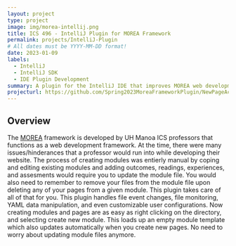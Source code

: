 ```yaml
---
layout: project
type: project
image: img/morea-intellij.png
title: ICS 496 - IntelliJ Plugin for MOREA Framework
permalink: projects/IntelliJ-Plugin
# All dates must be YYYY-MM-DD format!
date: 2023-01-09
labels:
  - IntelliJ
  - IntelliJ SDK
  - IDE Plugin Development
summary: A plugin for the IntelliJ IDE that improves MOREA web development made by my group in ICS 496.
projecturl: https://github.com/Spring2023MoreaFrameworkPlugin/NewPageAction
---
```


## Overview
The [MOREA](https://github.com/morea-framework) framework is developed by UH Manoa ICS professors that functions as a web development framework. At the time, there were many issues/hinderances that a professor would run into while developing their website. The process of creating modules was entierly manual by coping and editing existing modules and adding outcomes, readings, experiences, and assesments would require you to update the module file. You would also need to remember to remove your files from the module file upon deleting any of your pages from a given module. This plugin takes care of all of that for you. This plugin handles file event changes, file monitoring, YAML data manipulation, and even customizable user configurations. Now creating modules and pages are as easy as right clicking on the directory, and selecting create new module. This loads up an empty module template which also updates automatically when you create new pages. No need to worry about updating module files anymore.